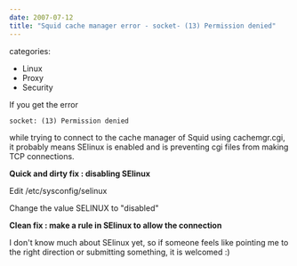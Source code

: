 ```yaml
---
date: 2007-07-12
title: "Squid cache manager error - socket- (13) Permission denied"
---
```








categories:
- Linux
- Proxy
- Security


If you get the error 

`socket: (13) Permission denied`

while trying to connect to the cache manager of Squid using cachemgr.cgi, it probably means SElinux is enabled and is preventing cgi files from making TCP connections.

**Quick and dirty fix : disabling SElinux**

Edit /etc/sysconfig/selinux

Change the value SELINUX to "disabled"

**Clean fix : make a rule in SElinux to allow the connection**

I don't know much about SElinux yet, so if someone feels like pointing me to the right direction or submitting something, it is welcomed :)
